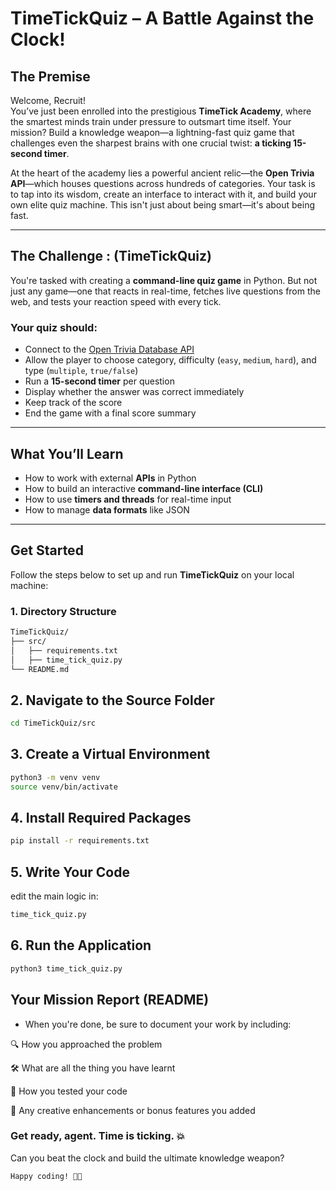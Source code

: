 # TimeTickQuiz – A Battle Against the Clock!

## The Premise

Welcome, Recruit!  
You’ve just been enrolled into the prestigious **TimeTick Academy**, where the smartest minds train under pressure to outsmart time itself. Your mission? Build a knowledge weapon—a lightning-fast quiz game that challenges even the sharpest brains with one crucial twist: **a ticking 15-second timer**.

At the heart of the academy lies a powerful ancient relic—the **Open Trivia API**—which houses questions across hundreds of categories. Your task is to tap into its wisdom, create an interface to interact with it, and build your own elite quiz machine. This isn't just about being smart—it's about being fast.

---

## The Challenge : (TimeTickQuiz)

You're tasked with creating a **command-line quiz game** in Python. But not just any game—one that reacts in real-time, fetches live questions from the web, and tests your reaction speed with every tick.

### Your quiz should:

- Connect to the [Open Trivia Database API](https://opentdb.com/)  
- Allow the player to choose category, difficulty (`easy`, `medium`, `hard`), and type (`multiple`, `true/false`)  
- Run a **15-second timer** per question  
- Display whether the answer was correct immediately  
- Keep track of the score  
- End the game with a final score summary

---

## What You’ll Learn

- How to work with external **APIs** in Python  
- How to build an interactive **command-line interface (CLI)**  
- How to use **timers and threads** for real-time input  
- How to manage **data formats** like JSON  

---

## Get Started

Follow the steps below to set up and run **TimeTickQuiz** on your local machine:

### 1. Directory Structure

```bash
TimeTickQuiz/
├── src/
│   ├── requirements.txt
│   ├── time_tick_quiz.py
└── README.md
```

## 2. Navigate to the Source Folder
```bash
cd TimeTickQuiz/src
```
## 3. Create a Virtual Environment
```bash
python3 -m venv venv
source venv/bin/activate  
```

## 4. Install Required Packages
```bash
pip install -r requirements.txt
```

## 5. Write Your Code
edit the main logic in:

```bash
time_tick_quiz.py
```
## 6. Run the Application
```bash
python3 time_tick_quiz.py
```
## Your Mission Report (README)
- When you're done, be sure to document your work by including:

🔍 How you approached the problem

🛠 What are all the thing you have learnt

🧪 How you tested your code

🎨 Any creative enhancements or bonus features you added

### Get ready, agent. Time is ticking. 💥
Can you beat the clock and build the ultimate knowledge weapon?

```bash
Happy coding! 🚀✨
```